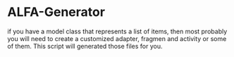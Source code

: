 ALFA-Generator
==============

if you have a model class that represents a list of items, then most probably you will need to create a customized adapter, fragmen and activity or some of them. This script will generated those files for you.
